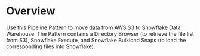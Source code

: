 # Overview

Use this Pipeline Pattern to move data from AWS S3 to Snowflake Data Warehouse. The Pattern contains a Directory Browser (to retrieve the file list from S3), Snowflake Execute, and Snowflake Bulkload Snaps (to load the corresponding files into Snowflake).
